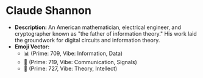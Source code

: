 # Claude Shannon

- **Description:** An American mathematician, electrical engineer, and cryptographer known as "the father of information theory." His work laid the groundwork for digital circuits and information theory.
- **Emoji Vector:**
    - 📊 (Prime: 709, Vibe: Information, Data)
    - 📡 (Prime: 719, Vibe: Communication, Signals)
    - 🧠 (Prime: 727, Vibe: Theory, Intellect)
